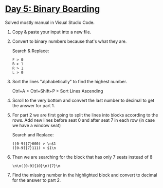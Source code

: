 # [Day 5: Binary Boarding](https://adventofcode.com/2020/day/5)

Solved mostly manual in Visual Studio Code.

1.  Copy & paste your input into a new file.
2.  Convert to binary numbers because that's what they are.

    Search & Replace:

        F > 0
        B > 1
        R > 1
        L > 0

3.  Sort the lines "alphabetically" to find the highest number.

    Ctrl+A > Ctrl+Shift+P > Sort Lines Ascending

4.  Scroll to the very bottom and convert the last number to decimal to get the answer for part 1.

5.  For part 2 we are first going to split the lines into blocks according to the rows.
    Add new lines before seat 0 and after seat 7 in each row (in case we have a window seat)

    Search and Replace:

        ([0-9]{7}000) > \n$1
        ([0-9]{7}111) > $1\n

6.  Then we are searching for the block that has only 7 seats instead of 8

        \n\n([0-9]{10}\n){7}\n

7.  Find the missing number in the highlighted block and convert to decimal for the answer to part 2.
